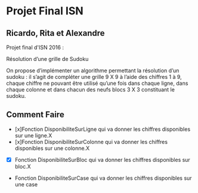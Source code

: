 # Projet Final ISN
## Ricardo, Rita et Alexandre
Projet final d'ISN 2016 :

Résolution d’une grille de Sudoku

On propose d’implémenter un algorithme permettant la résolution d’un sudoku : il s’agit de compléter une grille 9 X 9 à l’aide des chiffres 1 à 9, chaque chiffre ne pouvant être utilisé qu’une fois dans chaque ligne, dans chaque colonne et dans chacun des neufs blocs 3 X 3 constituant le sudoku.

## Comment Faire

- [x]Fonction DisponibiliteSurLigne qui va donner les chiffres disponibles sur une ligne.X
- [x]Fonction DisponibiliteSurColonne qui va donner les chiffres disponibles sur une colonne.X
- [x] Fonction DisponibiliteSurBloc qui va donner les chiffres disponibles sur bloc.X
- Fonction DisponibiliteSurCase qui va donner les chiffres disponibles sur une case
